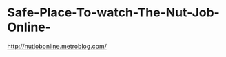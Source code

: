 Safe-Place-To-watch-The-Nut-Job-Online-
=======================================

http://nutjobonline.metroblog.com/
